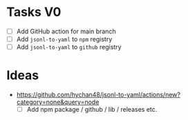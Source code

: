 # Tasks V0
* [ ] Add GitHub action for main branch
* [ ] Add `jsonl-to-yaml` to `npm` registry
* [ ] Add `jsonl-to-yaml` to `github` registry

# Ideas
* https://github.com/hychan48/jsonl-to-yaml/actions/new?category=none&query=node
  * [ ] Add npm package / github / lib / releases etc.
